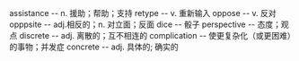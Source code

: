 assistance        -- n. 援助；帮助；支持
retype            -- v. 重新输入
oppose            -- v. 反对
opppsite          -- adj.相反的；n. 对立面；反面
dice              -- 骰子
perspective       -- 态度；观点
discrete          -- adj. 离散的；互不相连的
complication      -- 使更复杂化（或更困难）的事物；并发症
concrete          -- adj. 具体的; 确实的